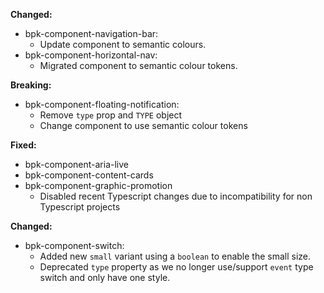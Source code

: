 **Changed:**

- bpk-component-navigation-bar:
    - Update component to semantic colours.
- bpk-component-horizontal-nav:
  - Migrated component to semantic colour tokens.

**Breaking:**

- bpk-component-floating-notification:
    - Remove `type` prop and `TYPE` object
    - Change component to use semantic colour tokens

**Fixed:**

- bpk-component-aria-live<br />
- bpk-component-content-cards<br />
- bpk-component-graphic-promotion
  - Disabled recent Typescript changes due to incompatibility for non Typescript projects

**Changed:**

- bpk-component-switch:
  - Added new `small` variant using a `boolean` to enable the small size.
  - Deprecated `type` property as we no longer use/support `event` type switch and only have one style.
